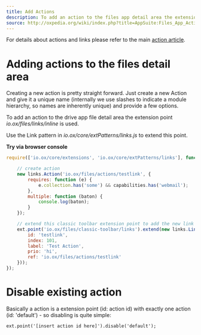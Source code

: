 ```yaml
---
title: Add Actions 
description: To add an action to the files app detail area the extensionpoint io.ox/files/links/inline is used.
source: http://oxpedia.org/wiki/index.php?title=AppSuite:Files_App_Actions
---
```


For details about actions and links please refer to the main [action article](../components/actions-and-links.html).

# Adding actions to the files detail area

Creating a new action is pretty straight forward.
Just create a new Action and give it a unique name (internally we use slashes to indicate a module hierarchy, so names are inherently unique) and provide a few options.

To add an action to the drive app file detail area the extension point _io.ox/files/links/inline_ is used.

Use the Link pattern in _io.ox/core/extPatterns/links.js_ to extend this point.

**Try via browser console**

```javascript
require(['io.ox/core/extensions', 'io.ox/core/extPatterns/links'], function (ext, links) {

    // create action
    new links.Action('io.ox/files/actions/testlink', {
        requires: function (e) {
            e.collection.has('some') && capabilities.has('webmail');
        },
        multiple: function (baton) {
            console.log(baton);
        }
    });

    // extend this classic toolbar extension point to add the new link there
    ext.point('io.ox/files/classic-toolbar/links').extend(new links.Link({
        id: 'testlink',
        index: 101,
        label: 'Test Action',
        prio: 'hi',
        ref: 'io.ox/files/actions/testlink'
    }));
});
```

# Disable existing action

Basically a action is a extension point (id: action id) with exactly one action (id: 'default') - so disabling is quite simple:

```
ext.point('[insert action id here]').disable('default');
```
